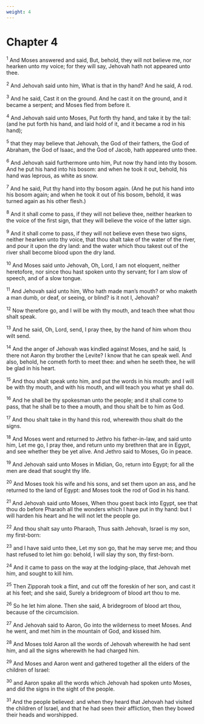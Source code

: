 ```yaml
---
weight: 4
---
```


# Chapter 4

<sup>1</sup> And Moses answered and said, But, behold, they will not believe me, nor hearken unto my voice; for they will say, Jehovah hath not appeared unto thee. 

<sup>2</sup> And Jehovah said unto him, What is that in thy hand? And he said, A rod. 

<sup>3</sup> And he said, Cast it on the ground. And he cast it on the ground, and it became a serpent; and Moses fled from before it. 

<sup>4</sup> And Jehovah said unto Moses, Put forth thy hand, and take it by the tail: (and he put forth his hand, and laid hold of it, and it became a rod in his hand); 

<sup>5</sup> that they may believe that Jehovah, the God of their fathers, the God of Abraham, the God of Isaac, and the God of Jacob, hath appeared unto thee. 

<sup>6</sup> And Jehovah said furthermore unto him, Put now thy hand into thy bosom. And he put his hand into his bosom: and when he took it out, behold, his hand was leprous, as white as snow. 

<sup>7</sup> And he said, Put thy hand into thy bosom again. (And he put his hand into his bosom again; and when he took it out of his bosom, behold, it was turned again as his other flesh.) 

<sup>8</sup> And it shall come to pass, if they will not believe thee, neither hearken to the voice of the first sign, that they will believe the voice of the latter sign. 

<sup>9</sup> And it shall come to pass, if they will not believe even these two signs, neither hearken unto thy voice, that thou shalt take of the water of the river, and pour it upon the dry land: and the water which thou takest out of the river shall become blood upon the dry land. 

<sup>10</sup> And Moses said unto Jehovah, Oh, Lord, I am not eloquent, neither heretofore, nor since thou hast spoken unto thy servant; for I am slow of speech, and of a slow tongue. 

<sup>11</sup> And Jehovah said unto him, Who hath made man’s mouth? or who maketh a man dumb, or deaf, or seeing, or blind? is it not I, Jehovah? 

<sup>12</sup> Now therefore go, and I will be with thy mouth, and teach thee what thou shalt speak. 

<sup>13</sup> And he said, Oh, Lord, send, I pray thee, by the hand of him whom thou wilt send. 

<sup>14</sup> And the anger of Jehovah was kindled against Moses, and he said, Is there not Aaron thy brother the Levite? I know that he can speak well. And also, behold, he cometh forth to meet thee: and when he seeth thee, he will be glad in his heart. 

<sup>15</sup> And thou shalt speak unto him, and put the words in his mouth: and I will be with thy mouth, and with his mouth, and will teach you what ye shall do. 

<sup>16</sup> And he shall be thy spokesman unto the people; and it shall come to pass, that he shall be to thee a mouth, and thou shalt be to him as God. 

<sup>17</sup> And thou shalt take in thy hand this rod, wherewith thou shalt do the signs. 

<sup>18</sup> And Moses went and returned to Jethro his father-in-law, and said unto him, Let me go, I pray thee, and return unto my brethren that are in Egypt, and see whether they be yet alive. And Jethro said to Moses, Go in peace. 

<sup>19</sup> And Jehovah said unto Moses in Midian, Go, return into Egypt; for all the men are dead that sought thy life. 

<sup>20</sup> And Moses took his wife and his sons, and set them upon an ass, and he returned to the land of Egypt: and Moses took the rod of God in his hand. 

<sup>21</sup> And Jehovah said unto Moses, When thou goest back into Egypt, see that thou do before Pharaoh all the wonders which I have put in thy hand: but I will harden his heart and he will not let the people go. 

<sup>22</sup> And thou shalt say unto Pharaoh, Thus saith Jehovah, Israel is my son, my first-born: 

<sup>23</sup> and I have said unto thee, Let my son go, that he may serve me; and thou hast refused to let him go: behold, I will slay thy son, thy first-born. 

<sup>24</sup> And it came to pass on the way at the lodging-place, that Jehovah met him, and sought to kill him. 

<sup>25</sup> Then Zipporah took a flint, and cut off the foreskin of her son, and cast it at his feet; and she said, Surely a bridegroom of blood art thou to me. 

<sup>26</sup> So he let him alone. Then she said, A bridegroom of blood art thou, because of the circumcision. 

<sup>27</sup> And Jehovah said to Aaron, Go into the wilderness to meet Moses. And he went, and met him in the mountain of God, and kissed him. 

<sup>28</sup> And Moses told Aaron all the words of Jehovah wherewith he had sent him, and all the signs wherewith he had charged him. 

<sup>29</sup> And Moses and Aaron went and gathered together all the elders of the children of Israel: 

<sup>30</sup> and Aaron spake all the words which Jehovah had spoken unto Moses, and did the signs in the sight of the people. 

<sup>31</sup> And the people believed: and when they heard that Jehovah had visited the children of Israel, and that he had seen their affliction, then they bowed their heads and worshipped. 


